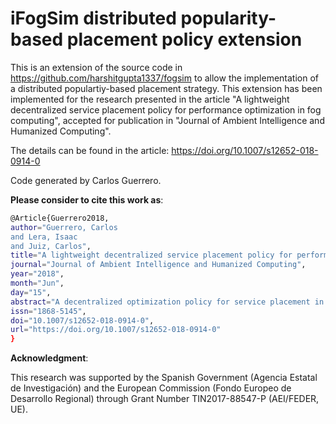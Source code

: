 # iFogSim distributed popularity-based placement policy extension

This is an extension of the source code in https://github.com/harshitgupta1337/fogsim to allow the implementation of a distributed populartiy-based placement strategy. This extension has been implemented for the research presented in the article "A lightweight decentralized service placement policy for performance optimization in fog computing", accepted for publication in "Journal of Ambient Intelligence and Humanized Computing".

The details can be found in the article: https://doi.org/10.1007/s12652-018-0914-0

Code generated by Carlos Guerrero.

**Please consider to cite this work as**:

```bash
@Article{Guerrero2018,
author="Guerrero, Carlos
and Lera, Isaac
and Juiz, Carlos",
title="A lightweight decentralized service placement policy for performance optimization in fog computing",
journal="Journal of Ambient Intelligence and Humanized Computing",
year="2018",
month="Jun",
day="15",
abstract="A decentralized optimization policy for service placement in fog computing is presented. The optimization is addressed to place most popular services as closer to the users as possible. The experimental validation is done in the iFogSim simulator and by comparing our algorithm with the simulator's built-in policy. The simulation is characterized by modeling a microservice-based application for different experiment sizes. Results showed that our decentralized algorithm places most popular services closer to users, improving network usage and service latency of the most requested applications, at the expense of a latency increment for the less requested services and a greater number of service migrations.",
issn="1868-5145",
doi="10.1007/s12652-018-0914-0",
url="https://doi.org/10.1007/s12652-018-0914-0"
}
```

**Acknowledgment**:

This research was supported by the Spanish Government (Agencia Estatal de Investigación) and the European Commission (Fondo Europeo de Desarrollo Regional) through Grant Number TIN2017-88547-P (AEI/FEDER, UE).
